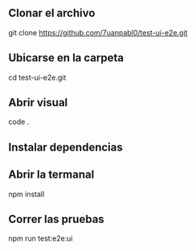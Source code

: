 ## Clonar el archivo 

git clone https://github.com/7uanpabl0/test-ui-e2e.git

## Ubicarse en la carpeta

cd test-ui-e2e.git 

## Abrir visual

code .

## Instalar dependencias
## Abrir la termanal

npm install

## Correr las pruebas

npm run test:e2e:ui
